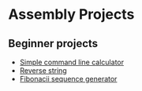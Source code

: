 # Assembly Projects

## Beginner projects
- [Simple command line calculator](./simple_calculator.asm)
- [Reverse string](./reverse_string.asm)
- [Fibonacii sequence generator](./fibonacii_sequence_generator.asm)
